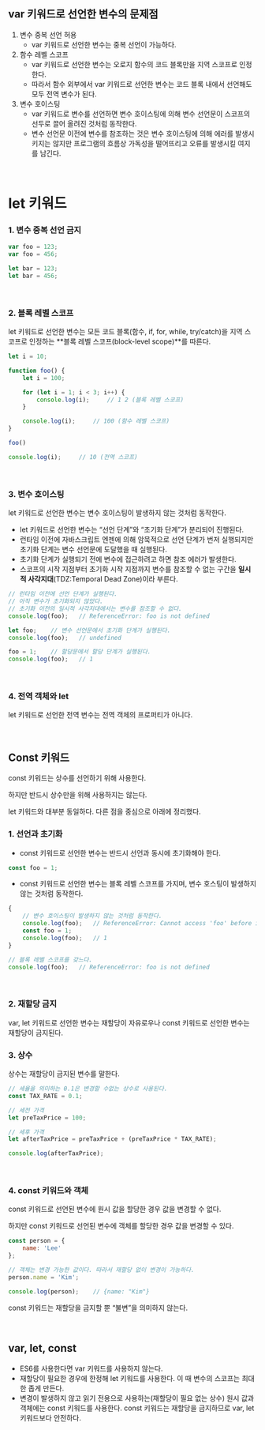 ## var 키워드로 선언한 변수의 문제점

1. 변수 중복 선언 허용
    - var 키워드로 선언한 변수는 중복 선언이 가능하다.
2. 함수 레벨 스코프
    - var 키워드로 선언한 변수는 오로지 함수의 코드 블록만을 지역 스코프로 인정한다.
    - 따라서 함수 외부에서 var 키워드로 선언한 변수는 코드 블록 내에서 선언해도 모두 전역 변수가 된다.
3. 변수 호이스팅
    - var 키워드로 변수를 선언하면 변수 호이스팅에 의해 변수 선언문이 스코프의 선두로 끌어 올려진 것처럼 동작한다.
    - 변수 선언문 이전에 변수를 참조하는 것은 변수 호이스팅에 의해 에러를 발생시키지는 않지만 프로그램의 흐름상 가독성을 떨어뜨리고 오류를 발생시킬 여지를 남긴다.  

</br>

# let 키워드

### 1. 변수 중복 선언 금지

```jsx
var foo = 123;
var foo = 456;

let bar = 123;
let bar = 456;
```  

</br>

### 2. 블록 레벨 스코프

let 키워드로 선언한 변수는 모든 코드 블록(함수, if, for, while, try/catch)을 지역 스코프로 인정하는 **블록 레벨 스코프(block-level scope)**를 따른다.

```jsx
let i = 10;

function foo() {
    let i = 100;

    for (let i = 1; i < 3; i++) {
        console.log(i);     // 1 2 (블록 레벨 스코프)
    }

    console.log(i);     // 100 (함수 레벨 스코프)
}

foo()

console.log(i);     // 10 (전역 스코프)
```  

</br>

### 3. 변수 호이스팅

let 키워드로 선언한 변수는 변수 호이스팅이 발생하지 않는 것처럼 동작한다.

- let 키워드로 선언한 변수는 “선언 단계”와 “초기화 단계”가 분리되어 진행된다.
- 런타임 이전에 자바스크립트 엔젠에 의해 암묵적으로 선언 단계가 번저 실행되지만 초기화 단계는 변수 선언문에 도달했을 때 실행된다.
- 초기화 단계가 실행되기 전에 변수에 접근하려고 하면 참조 에러가 발생한다.
- 스코프의 시작 지점부터 초기화 시작 지점까지 변수를 참조할 수 없는 구간을 **일시적 사각지대**(TDZ:Temporal Dead Zone)이라 부른다.

```jsx
// 런타임 이전에 선언 단계가 실행된다.
// 아직 변수가 초기화되지 않았다.
// 초기화 이전의 일시적 사각지대에서는 변수를 참조할 수 없다.
console.log(foo);   // ReferenceError: foo is not defined

let foo;    // 변수 선언문에서 초기화 단계가 실행된다.
console.log(foo);   // undefined

foo = 1;    // 할당문에서 할당 단계가 실행된다.
console.log(foo);   // 1
```  

</br>

### 4. 전역 객체와 let

let 키워드로 선언한 전역 변수는 전역 객체의 프로퍼티가 아니다.  

</br>

## Const 키워드

const 키워드는 상수를 선언하기 위해 사용한다.

하지만 반드시 상수만을 위해 사용하지는 않는다.

let 키워드와 대부분 동일하다. 다른 점을 중심으로 아래에 정리했다.

### 1. 선언과 초기화

- const 키워드로 선언한 변수는 반드시 선언과 동시에 초기화해야 한다.

```jsx
const foo = 1;
```

- const 키워드로 선언한 변수는 블록 레벨 스코프를 가지며, 변수 호스팅이 발생하지 않는 것처럼 동작한다.

```jsx
{
    // 변수 호이스팅이 발생하지 않는 것처럼 동작한다.
    console.log(foo);   // ReferenceError: Cannot access 'foo' before initialization
    const foo = 1;
    console.log(foo);   // 1
}

// 블록 레벨 스코프를 갖느다.
console.log(foo);   // ReferenceError: foo is not defined
```  

</br>

### 2. 재할당 금지

var, let 키워드로 선언한 변수는 재할당이 자유로우나 const 키워드로 선언한 변수는 재할당이 금지된다.

### 3. 상수

상수는 재할당이 금지된 변수를 말한다.

```jsx
// 세율을 의미하는 0.1은 변경할 수없는 상수로 사용된다.
const TAX_RATE = 0.1;

// 세전 가격
let preTaxPrice = 100;

// 세후 가격
let afterTaxPrice = preTaxPrice + (preTaxPrice * TAX_RATE);

console.log(afterTaxPrice);
```  

</br>

### 4. const 키워드와 객체

const 키워드로 선언된 변수에 원시 값을 할당한 경우 값을 변경할 수 없다.

하지만 const 키워드로 선언된 변수에 객체를 할당한 경우 값을 변경할 수 있다.

```jsx
const person = {
    name: 'Lee'
};

// 객체는 변경 가능한 값이다. 따라서 재할당 없이 변경이 가능하다.
person.name = 'Kim';

console.log(person);    // {name: "Kim"}
```

const 키워드는 재할당을 금지할 뿐 “불변”을 의미하지 않는다.  

</br>

## var, let, const

- ES6를 사용한다면 var 키워드를 사용하지 않는다.
- 재할당이 필요한 경우에 한정해 let 키워드를 사용한다. 이 때 변수의 스코프는 최대한 좁게 만든다.
- 변경이 발생하지 않고 읽기 전용으로 사용하는(재할당이 필요 없는 상수) 원시 값과 객체에는 const 키워드를 사용한다. const 키워드는 재할당을 금지하므로 var, let 키워드보다 안전하다.
